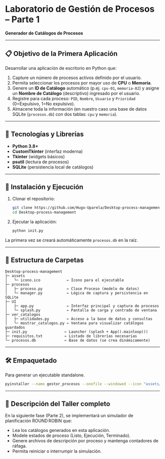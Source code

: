 # Laboratorio de Gestión de Procesos – Parte 1
**Generador de Catálogos de Procesos**

---
## 📋 Objetivo de la Primera Aplicación
Desarrollar una aplicación de escritorio en Python que:
1. Capture un número de procesos activos definido por el usuario.  
2. Permita seleccionar los procesos por mayor uso de **CPU** o **Memoria**.  
3. Genere un **ID de Catálogo** automático (p.ej. `cpu-01`, `memoria-02`) y asigne un **Nombre de Catálogo** (descriptivo) ingresado por el usuario.  
4. Registre para cada proceso: `PID`, `Nombre`, `Usuario` y `Prioridad` (0=Expulsivo, 1=No expulsivo).  
5. Almacene toda la información (en nuestro caso una base de datos SQLite (`procesos.db`) con dos tablas: `cpu` y `memoria`).

---

## 🔧 Tecnologías y Librerías
- **Python 3.8+**  
- **CustomTkinter** (interfaz moderna)  
- **Tkinter** (widgets básicos)  
- **psutil** (lectura de procesos)  
- **SQLite** (persistencia local de catálogos)

---

## 🚀 Instalación y Ejecución
1. Clonar el repositorio:
   ```bash
   git clone https://github.com/Hugo-Uparela/Desktop-process-management.git
   cd Desktop-process-management
   ```

2. Ejecutar la aplicación:
   ```bash
   python init.py
   ```

La primera vez se creará automáticamente `procesos.db` en la raíz.

---

## 📂 Estructura de Carpetas
```
Desktop-process-management
├─ assets
│   └─ icono.ico            ← Ícono para el ejecutable
├─ procesos                
│   ├─ proceso.py           ← Clase Proceso (modelo de datos)
│   └─ manager.py           ← Lógica de captura y persistencia en SQLite
├─ UI
│   ├─ app.py               ← Interfaz principal y captura de procesos
│   └─ splash.py            ← Pantalla de carga y centrado de ventana
├─ ver_catalogos
│   ├─ utilidades.py        ← Acceso a la base de datos y consultas
│   └─ mostrar_catalogos.py ← Ventana para visualizar catálogos guardados
├─ init.py                 ← Launcher (splash + App().mainloop())
├─ requisitos.txt          ← Listado de librerías necesarias
└─ procesos.db             ← Base de datos (se crea dinámicamente)
```

---

## 🛠 Empaquetado
Para generar un ejecutable standalone.
```bash
pyinstaller --name gestor_procesos --onefile --windowed --icon "assets/icono.ico" init.py
```

---

## 📖 Descripción del Taller completo
En la siguiente fase (Parte 2), se implementará un simulador de planificación ROUND ROBIN que:
- Lea los catálogos generados en esta aplicación.  
- Modele estados de proceso (Listo, Ejecución, Terminado).  
- Genere archivos de descripción por proceso y mantenga contadores de ráfaga.  
- Permita reiniciar o interrumpir la simulación.  



